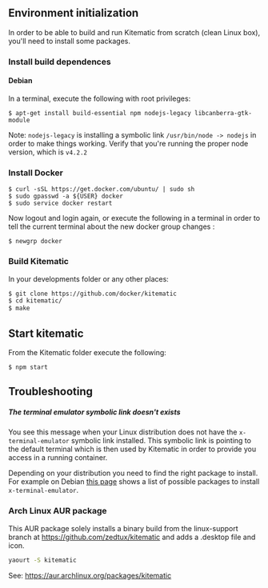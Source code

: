 ## Environment initialization

In order to be able to build and run Kitematic from scratch (clean Linux box), you'll need to install some packages.

### Install build dependences

#### Debian

In a terminal, execute the following with root privileges:

```
$ apt-get install build-essential npm nodejs-legacy libcanberra-gtk-module
```

Note: `nodejs-legacy` is installing a symbolic link `/usr/bin/node -> nodejs` in order to make things working.
Verify that you're running the proper node version, which is `v4.2.2`

### Install Docker

```
$ curl -sSL https://get.docker.com/ubuntu/ | sudo sh
$ sudo gpasswd -a ${USER} docker
$ sudo service docker restart
```

Now logout and login again, or execute the following in a terminal in order to tell the current terminal about the new docker group changes :

```
$ newgrp docker
```

### Build Kitematic

In your developments folder or any other places:

```bash
$ git clone https://github.com/docker/kitematic
$ cd kitematic/
$ make
```


## Start kitematic

From the Kitematic folder execute the following:

`$ npm start`


## Troubleshooting

##### The terminal emulator symbolic link doesn't exists

You see this message when your Linux distribution does not have the `x-terminal-emulator` symbolic link installed.
This symbolic link is pointing to the default terminal which is then used by Kitematic in order to provide you access in a running container.

Depending on your distribution you need to find the right package to install. For example on Debian [this page](https://packages.debian.org/fr/jessie/x-terminal-emulator) shows a list of possible packages to install `x-terminal-emulator`.

### Arch Linux AUR package

This AUR package solely installs a binary build from the linux-support branch at https://github.com/zedtux/kitematic and adds a .desktop file and icon.

```bash
yaourt -S kitematic
```

See: https://aur.archlinux.org/packages/kitematic
